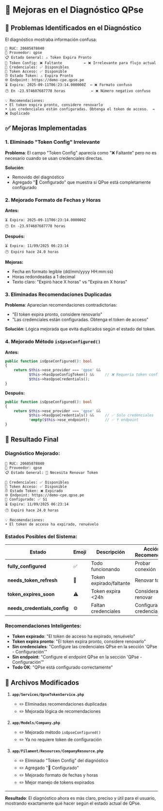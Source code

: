 # 🔧 Mejoras en el Diagnóstico QPse

## 🚨 **Problemas Identificados en el Diagnóstico**

El diagnóstico mostraba información confusa:

```
🏢 RUC: 20605878840
🔌 Proveedor: qpse
📋 Estado General: ⚠️ Token Expira Pronto
🔑 Token Config: ❌ Faltante          ← ❌ Irrelevante para flujo actual
👤 Credenciales: ✅ Disponibles
🎫 Token Acceso: ✅ Disponible
⏰ Estado Token: ⚠️ Expira Pronto
🌐 Endpoint: https://demo-cpe.qpse.pe
⏳ Expira: 2025-09-11T06:23:14.000000Z  ← ❌ Formato confuso
🕐 En -23.974607687778 horas            ← ❌ Número negativo confuso

💡 Recomendaciones:
• El token expira pronto, considere renovarlo
• Las credenciales están configuradas. Obtenga el token de acceso.  ← ❌ Duplicado
```

## ✅ **Mejoras Implementadas**

### **1. Eliminado "Token Config" Irrelevante**

**Problema**: El campo "Token Config" aparecía como "❌ Faltante" pero no es necesario cuando se usan credenciales directas.

**Solución**: 
- Removido del diagnóstico
- Agregado "🔧 Configurado" que muestra si QPse está completamente configurado

### **2. Mejorado Formato de Fechas y Horas**

**Antes:**
```
⏳ Expira: 2025-09-11T06:23:14.000000Z
🕐 En -23.974607687778 horas
```

**Después:**
```
⏳ Expira: 11/09/2025 06:23:14
🕐 Expiró hace 24.0 horas
```

**Mejoras:**
- Fecha en formato legible (dd/mm/yyyy HH:mm:ss)
- Horas redondeadas a 1 decimal
- Texto claro: "Expiró hace X horas" vs "Expira en X horas"

### **3. Eliminadas Recomendaciones Duplicadas**

**Problema**: Aparecían recomendaciones contradictorias:
- "El token expira pronto, considere renovarlo"
- "Las credenciales están configuradas. Obtenga el token de acceso"

**Solución**: Lógica mejorada que evita duplicados según el estado del token.

### **4. Mejorado Método `isQpseConfigured()`**

**Antes:**
```php
public function isQpseConfigured(): bool
{
    return $this->ose_provider === 'qpse' && 
           $this->hasQpseConfigToken() &&     // ❌ Requería token config
           $this->hasQpseCredentials();
}
```

**Después:**
```php
public function isQpseConfigured(): bool
{
    return $this->ose_provider === 'qpse' && 
           $this->hasQpseCredentials() &&     // ✅ Solo credenciales
           !empty($this->ose_endpoint);       // ✅ Y endpoint
}
```

## 🎯 **Resultado Final**

### **Diagnóstico Mejorado:**
```
🏢 RUC: 20605878840
🔌 Proveedor: qpse
📋 Estado General: 🔄 Necesita Renovar Token

👤 Credenciales: ✅ Disponibles
🎫 Token Acceso: ✅ Disponible
⏰ Estado Token: ❌ Expirado
🌐 Endpoint: https://demo-cpe.qpse.pe
🔧 Configurado: ✅ Sí
⏳ Expira: 11/09/2025 06:23:14
🕐 Expiró hace 24.0 horas

💡 Recomendaciones:
• El token de acceso ha expirado, renuévelo
```

### **Estados Posibles del Sistema:**

| Estado | Emoji | Descripción | Acción Recomendada |
|--------|-------|-------------|-------------------|
| **fully_configured** | ✅ | Todo funcionando | Probar conexión |
| **needs_token_refresh** | 🔄 | Token expirado/faltante | Renovar token |
| **token_expires_soon** | ⚠️ | Token expira <24h | Considerar renovar |
| **needs_credentials_config** | ⚙️ | Faltan credenciales | Configurar credenciales |

### **Recomendaciones Inteligentes:**

- **Token expirado**: "El token de acceso ha expirado, renuévelo"
- **Token expira pronto**: "El token expira pronto, considere renovarlo"
- **Sin credenciales**: "Configure las credenciales QPse en la sección 'QPse - Configuración'"
- **Sin endpoint**: "Configure el endpoint QPse en la sección 'QPse - Configuración'"
- **Todo OK**: "QPse está configurado correctamente"

## 🔧 **Archivos Modificados**

1. **`app/Services/QpseTokenService.php`**
   - ✏️ Eliminadas recomendaciones duplicadas
   - ✏️ Mejorada lógica de recomendaciones

2. **`app/Models/Company.php`**
   - ✏️ Mejorado método `isQpseConfigured()`
   - ✏️ Ya no requiere token de configuración

3. **`app/Filament/Resources/CompanyResource.php`**
   - ✏️ Eliminado "Token Config" del diagnóstico
   - ✏️ Agregado "🔧 Configurado"
   - ✏️ Mejorado formato de fechas y horas
   - ✏️ Mejor manejo de tokens expirados

---

**Resultado**: El diagnóstico ahora es más claro, preciso y útil para el usuario, mostrando exactamente qué hacer según el estado actual de QPse.